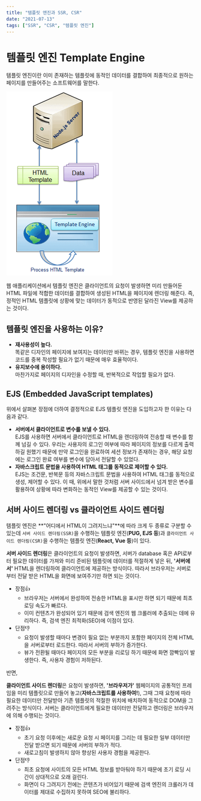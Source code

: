 ```yaml
---
title: "템플릿 엔진과 SSR, CSR"
date: "2021-07-13"
tags: ["SSR", "CSR", "템플릿 엔진"]
---
```

# 템플릿 엔진 Template Engine

템플릿 엔진이란 이미 존재하는 템플릿에 동적인 데이터를 결합하여 최종적으로 원하는 페이지를 만들어주는 소프트웨어를 말한다.

![사진1](../../../src/images/template-engine.png)

웹 애플리케이션에서 템플릿 엔진은 클라이언트의 요청이 발생하면 미리 만들어둔 HTML 파일에 적합한 데이터를 결합하여 생성된 HTML을 페이지에 렌더링 해준다. 즉, 정적인 HTML 템플릿에 상황에 맞는 데이터가 동적으로 반영된 달라진 View를 제공하는 것이다.



## 템플릿 엔진을 사용하는 이유?

+ **재사용성이 높다.**  
  똑같은 디자인의 페이지에 보여지는 데이터만 바뀌는 경우, 템플릿 엔진을 사용하면 코드를 중복 작성할 필요가 없기 때문에 매우 효율적이다.
+ **유지보수에 용이하다.**  
  마찬가지로 페이지의 디자인을 수정할 때, 반복적으로 작업할 필요가 없다. 



## EJS (Embedded JavaScript templates)

위에서 살펴본 장점에 더하여 결정적으로 EJS 템플릿 엔진을 도입하고자 한 이유는 다음과 같다.

+ **서버에서 클라이언트로 변수를 보낼 수 있다.**  
  EJS를 사용하면 서버에서 클라이언트로 HTML을 렌더링하여 전송할 때 변수를 함께 넘길 수 있다. 우리는 사용자의 로그인 여부에 따라 페이지의 정보를 다르게 출력하길 원했기 때문에 만약 로그인을 완료하여 세션 정보가 존재하는 경우, 해당 요청에는 로그인 완료 여부를 변수에 담아서 전달할 수 있었다.
+ **자바스크립트 문법을 사용하여 HTML 태그를 동적으로 제어할 수 있다.**  
  EJS는 조건문, 반복문 등의 자바스크립트 문법을 사용하여 HTML 태그를 동적으로 생성, 제어할 수 있다. 이 때, 위에서 말한 것처럼 서버 사이드에서 넘겨 받은 변수를 활용하여 상황에 따라 변화하는 동적인 View를 제공할 수 있는 것이다. 

  

## 서버 사이드 렌더링 vs 클라이언트 사이드 렌더링

템플릿 엔진은 **"어디에서 HTML이 그려지느냐"**에 따라 크게 두 종류로 구분할 수 있는데 ```서버 사이드 렌더링(SSR)```을 수행하는 템플릿 엔진(**PUG, EJS 등**)과 ```클라이언트 사이드 렌더링(CSR)```을 수행하는 템플릿 엔진(**React, Vue 등**)이 있다. 

  

**서버 사이드 렌더링**은 클라이언트의 요청이 발생하면, 
서버가 database 혹은 API로부터 필요한 데이터를 가져와 미리 준비된 템플릿에 데이터를 적절하게 넣은 뒤, **'서버에서'** HTML을 렌더링하여 클라이언트에 제공하는 방식이다. 따라서 브라우저는 서버로부터 전달 받은 HTML을 화면에 보여주기만 하면 되는 것이다.

+ 장점👍
  + 브라우저는 서버에서 완성하여 전송한 HTML을 표시만 하면 되기 때문에 최초 로딩 속도가 빠르다.
  + 이미 컨텐츠가 완성되어 있기 때문에 검색 엔진의 웹 크롤러에 추출되는 데에 유리하다. 즉, 검색 엔진 최적화(SEO)에 이점이 있다.
+ 단점👎
  + 요청이 발생할 때마다 변경이 필요 없는 부분까지 포함한 페이지의 전체 HTML을 서버로부터 로드한다. 따라서 서버의 부하가 증가한다.
  + 뷰가 전환될 때마다 페이지의 모든 부분을 리로딩 하기 때문에 화면 깜빡임이 발생한다. 즉, 사용자 경험이 저하된다.

  

반면,

**클라이언트 사이드 렌더링**은 요청이 발생하면,
**'브라우저가'** 웹페이지의 공통적인 프레임을 미리 템플릿으로 만들어 놓고(**자바스크립트를 사용하여!**), 그때 그때 요청에 따라 필요한 데이터만 전달받아 기존 템플릿의 적절한 위치에 배치하여 동적으로 DOM을 그려주는 방식이다. 서버는 클라이언트에게 필요한 데이터만 전달하고 렌더링은 브라우저에 의해 수행되는 것이다.

+ 장점👍
  + 초기 요청 이후에는 새로운 요청 시 페이지를 그리는 데 필요한 일부 데이터만 전달 받으면 되기 때문에 서버의 부하가 적다.
  + 새로고침이 발생하지 않아 향상된 사용자 경험을 제공한다.
+ 단점👎
  + 최초 요청에 사이트의 모든 HTML 정보를 받아둬야 하기 때문에 초기 로딩 시간이 상대적으로 오래 걸린다.
  + 화면이 다 그려지기 전에는 콘텐츠가 비어있기 때문에 검색 엔진의 크롤러가 데이터를 제대로 수집하지 못하여 SEO에 불리하다. 


